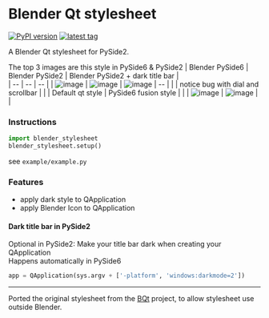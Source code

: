 # Blender Qt stylesheet
[![PyPI version](https://img.shields.io/pypi/v/blender-qt-stylesheet)](https://pypi.org/project/blender-qt-stylesheet/)
[![latest tag](https://img.shields.io/github/v/tag/hannesdelbeke/blender-qt-stylesheet?label=Github)](https://github.com/hannesdelbeke/blender-qt-stylesheet)


A Blender Qt stylesheet for PySide2.  

The top 3 images are this style in PySide6 & PySide2
| Blender PySide6 | Blender PySide2 |  Blender PySide2 + dark title bar |  
| -- | -- | -- | 
| ![image](https://github.com/hannesdelbeke/blender-qt-stylesheet/assets/3758308/21f5bec9-07c3-49e4-97aa-a2dd14f967f0) | ![image](https://github.com/hannesdelbeke/blender-qt-stylesheet/assets/3758308/56a571ba-e2de-4dfb-acb2-a835cff4d91b) | ![image](https://github.com/hannesdelbeke/blender-qt-stylesheet/assets/3758308/a9a5ecb4-7096-4380-aae0-b97de3768989) | -- | 
 | | notice bug with dial and scrollbar | | 
 | Default qt style | PySide6 fusion style | | 
 | ![image](https://github.com/hannesdelbeke/blender-qt-stylesheet/assets/3758308/046fd91f-6061-4892-9cff-072f1ea32bf4)  | ![image](https://github.com/hannesdelbeke/blender-qt-stylesheet/assets/3758308/36b96e02-28f5-4bcb-a624-4d3073f0ab56) |  | 

### Instructions
```python
import blender_stylesheet
blender_stylesheet.setup()
```
see `example/example.py`

### Features
- apply dark style to QApplication
- apply Blender Icon to QApplication

#### Dark title bar in PySide2
Optional in PySide2: Make your title bar dark when creating your QApplication  
Happens automatically in PySide6
```python
app = QApplication(sys.argv + ['-platform', 'windows:darkmode=2'])
``` 

---
Ported the original stylesheet from the [BQt](https://github.com/techartorg/bqt) project, to allow stylesheet use outside Blender.
